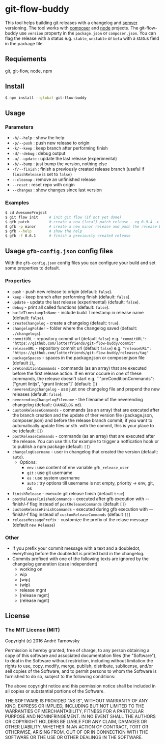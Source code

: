 # git-flow-buddy
This tool helps building git releases with a changelog and [semver](http://semver.org/) versioning. The tool works with [composer](https://getcomposer.org/) and [node](https://www.npmjs.org) projects. The git-flow-buddy use `version` property in the `package.json` or `composer.json`. You can flag the release with a status e.g. `stable`, `unstable` or `beta` with a status field in the package file.

## Requiements
git, git-flow, node, npm

## Install
```bash
$ npm install --global git-flow-buddy
```

## Usage

### Parameters
* `-h/--help`   : show the help
* `-p/--push`   : push new release to origin
* `-k/--keep`   : keep branch after performing finish
* `-d/--debug`  : debug output
* `-u/--update` : update the last release (experimental)
* `-b/--bump`   : just bump the version, nothing else
* `-f/--finish` : finish a previously created release branch (useful if `finishRelease` is set to `false`)
* `--cleanup`   : remove an unfinished release
* `--reset`     : reset repo with origin
* `--changes`   : show changes since last version

### Examples
```bash
$ cd AwesomeProject
$ git flow init     # init git flow (if not yet done) 
$ gfb patch         # create a new (local) patch release - eg 0.0.4 -> 0.0.5
$ gfb -p minor      # create a new minor release and push the release branch and tag to the server - eg 0.2.4 -> 0.3.0
$ gfb --help        # show the help
$ gfb -f 0.6.1      # finish a previously created release
```

## Usage `gfb-config.json` config files
With the `gfb-config.json` config files you can configure your build and set some properties to default.

### Properties

- `push` - push new release to origin (default: `false`).
- `keep` - keep branch after performing finish (default: `false`).
- `update` - update the last release (experimental) (default: `false`).
- `debug` - print all called functions (default: `false`).
- `buildTimestampInName` - include build Timestamp in release name  (default: `false`).
- `createChangelog` - create a changelog  (default: `true`).
- `changelogFolder` - folder where the changelog saved  (default: `./changelogs`).
- `commitURL` - repository commit url (default `false`) e.g. `"commitURL": "https://github.com/lotterfriends/git-flow-buddy/commit"`
- `releaseURL` - repository commit url (default `false`) e.g. `"releaseURL": "https://github.com/lotterfriends/git-flow-buddy/releases/tag"`
- `packageSpaces` - spaces in the package.json or composer.json file (default `2`),,
- `preConditionCommands` - commands (as an array) that are executed before the first release action. If en error occure in one of these commands, the release doesn't start e.g. ``"preConditionCommands": ["grunt lintjs", "grunt lintcss"]` (default: [])
- `neverendingChangelog` - use just one changelog file and prepend the new releases (default: `false`).
- `neverendingChangelogFilename` - the filename of the neverending changelog  (default: `CHANGELOG.md`).
- `customReleaseCommands` - commands (as an array) that are executed after the branch creation and the update of ther version file (package.json, composer.json) and before the release branch commit, if you want to automatically update files or sth. with the commit, this is your place to be  (default: `[]`)
- `postReleaseCommands` - commands (as an array) that are executed after the release. You can use this for example to trigger a notfication hook or to publish a npm package (default: `[]`)
- `changelogUsername` - user in changelog that created the version  (default: `auto`).
  * Options:
      - `env` : use content of env variable `gfb_release_user`
      - `git` : use git username
      - `os` : use system username
      - `auto` : try options till username is not empty, priority -> env, git, os
- `finishRelease` - execute git release finish (default `true`)
- `postReleaseFinishedCommands` - executed after gfb execution with --finish/-f flag instead of `postReleaseCommands` (default `[]`)
- `customReleaseFinishCommands` - executed during gfb execution with --finish/-f flag instead of `customReleaseCommands` (default `[]`)
- `releaseMessagePrefix` - customize the prefix of the relase message (default `new Release`)
### Other
- If you prefix your commit message with a text and a doubledot, everything before the doubledot is printed bold in the changelog.
- Commits prefixed with one of the following texts are ignored by the changelog generation (case independent)
  * working on
  * wip
  * [wip]
  * (wip)
  * release mgnt
  * [release mgnt]
  * (release mgnt)


## License

### The MIT License (MIT)

Copyright (c) 2016 André Tarnowsky

Permission is hereby granted, free of charge, to any person obtaining a copy
of this software and associated documentation files (the "Software"), to deal
in the Software without restriction, including without limitation the rights
to use, copy, modify, merge, publish, distribute, sublicense, and/or sell
copies of the Software, and to permit persons to whom the Software is
furnished to do so, subject to the following conditions:

The above copyright notice and this permission notice shall be included in all
copies or substantial portions of the Software.

THE SOFTWARE IS PROVIDED "AS IS", WITHOUT WARRANTY OF ANY KIND, EXPRESS OR
IMPLIED, INCLUDING BUT NOT LIMITED TO THE WARRANTIES OF MERCHANTABILITY,
FITNESS FOR A PARTICULAR PURPOSE AND NONINFRINGEMENT. IN NO EVENT SHALL THE
AUTHORS OR COPYRIGHT HOLDERS BE LIABLE FOR ANY CLAIM, DAMAGES OR OTHER
LIABILITY, WHETHER IN AN ACTION OF CONTRACT, TORT OR OTHERWISE, ARISING FROM,
OUT OF OR IN CONNECTION WITH THE SOFTWARE OR THE USE OR OTHER DEALINGS IN THE
SOFTWARE.
